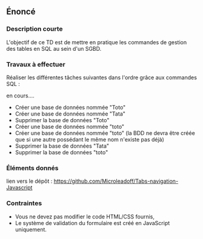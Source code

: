 ## Énoncé

### Description courte

L'objectif de ce TD est de mettre en pratique les commandes de gestion des tables en SQL au sein d'un SGBD.

### Travaux à effectuer

Réaliser les différentes tâches suivantes dans l'ordre grâce aux commandes SQL :

en cours....









- Créer une base de données nommée "Toto"
- Créer une base de données nommée "Tata"
- Supprimer la base de données "Toto"
- Créer une base de données nommée "toto"
- Créer une base de données nommée "toto" (la BDD ne devra être créée que si une autre possédant le même nom n'existe pas déjà)
- Supprimer la base de données "Tata"
- Supprimer la base de données "toto"

### Éléments donnés

lien vers le dépôt : <a href="https://github.com/Microleadoff/Tabs-navigation-Javascript" title="lien vers le dépôt" target="_blank">https://github.com/Microleadoff/Tabs-navigation-Javascript</a>

### Contraintes

- Vous ne devez pas modifier le code HTML/CSS fournis,
- Le système de validation du formulaire est créé en JavaScript uniquement.